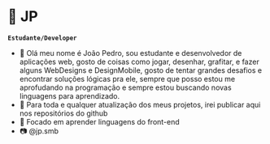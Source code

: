 # 💫 JP
**`Estudante/Developer`**
- 👋 Olá meu nome é João Pedro, sou estudante e desenvolvedor de aplicações web, gosto de coisas como jogar, desenhar, grafitar, e fazer alguns WebDesigns e DesignMobile, gosto de tentar grandes desafios e encontrar soluções lógicas pra ele, sempre que posso estou me aprofudando na programação e sempre estou buscando novas linguagens para aprendizado.
- 🔆 Para toda e qualquer atualização dos meus projetos, irei publicar aqui nos repositórios do github
- 📕 Focado em aprender linguagens do front-end 
- 📷 @jp.smb
